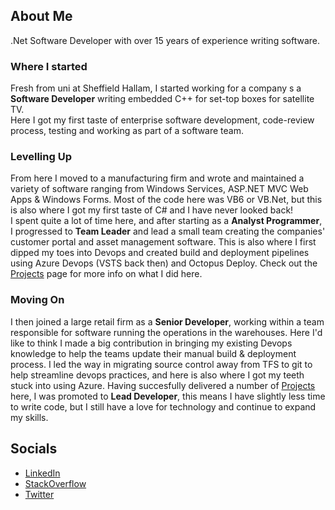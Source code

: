 ## About Me

.Net Software Developer with over 15 years of experience writing software.

### Where I started
Fresh from uni at Sheffield Hallam, I started working for a company s a **Software Developer** writing embedded C++ for set-top boxes for satellite TV.  
Here I got my first taste of enterprise software development, code-review process, testing and working as part of a software team.

### Levelling Up
From here I moved to a manufacturing firm and wrote and maintained a variety of software ranging from Windows Services, ASP.NET MVC Web Apps & Windows Forms. Most of the code here was VB6 or VB.Net, but this is also where I got my first taste of C# and I have never looked back!  
I spent quite a lot of time here, and after starting as a **Analyst Programmer**, I progressed to **Team Leader** and lead a small team creating the companies' customer portal and asset management software.
This is also where I first dipped my toes into Devops and created build and deployment pipelines using Azure Devops (VSTS back then) and Octopus Deploy.
Check out the [Projects](/projects) page for more info on what I did here.

### Moving On
I then joined a large retail firm as a **Senior Developer**, working within a team responsible for software running the operations in the warehouses. Here I'd like to think I made a big contribution in bringing my existing Devops knowledge to help the teams update their manual build & deployment process. 
I led the way in migrating source control away from TFS to git to help streamline devops practices, and here is also where I got my teeth stuck into using Azure.
Having succesfully delivered a number of [Projects](/projects) here, I was promoted to **Lead Developer**, this means I have slightly less time to write code, but I still have a love for technology and continue to expand my skills.


## Socials

- [LinkedIn](www.linkedin.com/in/philip-reed)
- [StackOverflow](https://stackoverflow.com/users/2064829/philreed)
- [Twitter](https://twitter.com/philip_reed)
